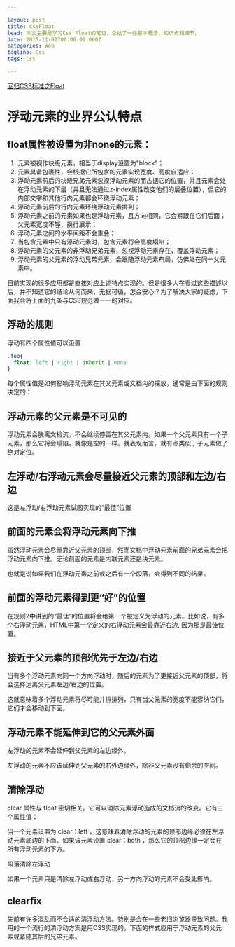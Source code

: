 ```yaml
---

layout: post  
title: CssFloat  
lead: 本文主要是学习Css Float的笔记，总结了一些基本概念，知识点和细节。  
date: 2015-11-02T00:00:00.000Z  
categories: Web  
tagline: Css  
tags: Css

---
```


[回归CSS标准之Float](http://efe.baidu.com/blog/float/?qq-pf-to=pcqq.c2c)

# 浮动元素的业界公认特点

## float属性被设置为非none的元素：

1.	元素被视作块级元素，相当于display设置为"block"；
2.	元素具备包裹性，会根据它所包含的元素实现宽度、高度自适应；
3.	浮动元素前后的块级兄弟元素忽视浮动元素的而占据它的位置，并且元素会处在浮动元素的下层（并且无法通过z-index属性改变他们的层叠位置），但它的内部文字和其他行内元素都会环绕浮动元素；
4.	浮动元素前后的行内元素环绕浮动元素排列；
5.	浮动元素之前的元素如果也是浮动元素，且方向相同，它会紧跟在它们后面；父元素宽度不够，换行展示；
6.	浮动元素之间的水平间距不会重叠；
7.	当包含元素中只有浮动元素时，包含元素将会高度塌陷；
8.	浮动元素的父元素的非浮动兄弟元素，忽视浮动元素存在，覆盖浮动元素；
9.	浮动元素的父元素的浮动兄弟元素，会跟随浮动元素布局，仿佛处在同一父元素中。

目前实现的很多应用都是直接对应上述特点实现的。但是很多人在看过这些描述以后，并不知道它的结论从何而来，无据可循，怎会安心？为了解决大家的疑虑，下面我会将上面的九条与CSS规范做一一的对应。

## 浮动的规则

浮动有四个属性值可以设置

```css
.foo{  
  float: left | right | inherit | none  
}  
```

每个属性值是如何影响浮动元素在其父元素或文档内的摆放，通常是由下面的规则决定的：

## 浮动元素的父元素是不可见的

浮动元素会脱离文档流，不会继续停留在其父元素内。如果一个父元素只有一个子元素，那么它将会塌陷，就像是空的一样。就表现而言，就有点类似于子元素做了绝对定位。

## 左浮动/右浮动元素会尽量接近父元素的顶部和左边/右边

这是左浮动/右浮动元素试图实现的“最佳”位置

## 前面的元素会将浮动元素向下推

虽然浮动元素会尽量靠近父元素的顶部，然而文档中浮动元素前面的兄弟元素会把浮动元素向下推。无论前面的元素是内联元素还是块元素。

也就是说如果我们在浮动元素之前或之后有一个段落，会得到不同的结果。

## 前面的浮动元素得到更“好”的位置

在规则2中讲到的“最佳”的位置将会给第一个被定义为浮动的元素。比如说，有多个右浮动元素，HTML中第一个定义的右浮动元素会最靠近右边, 因为那是最佳位置。

## 接近于父元素的顶部优先于左边/右边

当有多个浮动元素向同一个方向浮动时，随后的元素为了更接近父元素的顶部，将会选择远离父元素左边/右边的位置。

这就意味着多个浮动元素将尽可能并排排列，只有当父元素的宽度不能容纳它们，它们才会移动到下面。

## 浮动元素不能延伸到它的父元素外面

左浮动的元素不会延伸到父元素的左边缘外。

左浮动的元素不应该延伸到父元素的右外边缘外，除非父元素没有剩余的空间。

## 清除浮动

clear 属性与 float 密切相关。它可以消除元素浮动造成的文档流的改变。它有三个属性值：

当一个元素设置为 clear：left ，这意味着清除浮动的元素的顶部边缘必须在左浮动元素底边的下面。如果该元素设置 clear：both ，那么它的顶部边缘一定会在所有浮动元素的下方。

段落清除左浮动

如果一个元素只是清除左浮动或右浮动，另一方向浮动的元素不会受此影响。

## clearfix

先前有许多混乱而不合适的清浮动方法。特别是会在一些老旧浏览器导致问题。我用的一个流行的清浮动方案是用CSS实现的。下面的样式应用于浮动元素的父元素或紧随其后的兄弟元素。
